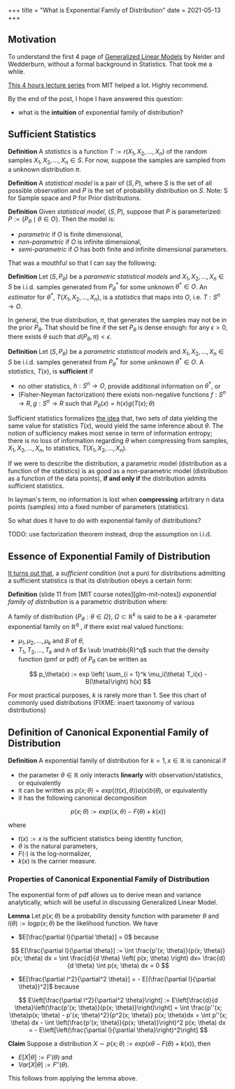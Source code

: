 +++
title = "What is Exponential Family of Distribution"
date = 2021-05-13
+++

## Motivation

To understand the first 4 page of [Generalized Linear Models][glm-paper] by Nelder and Wedderburn, without a formal background in Statistics. That took me a while.

[This 4 hours lecture series][mit-glm-video] from MIT helped a lot. Highly recommend.

By the end of the post, I hope I have answered this question:

- what is the **intuition** of exponential family of distribution?

## Sufficient Statistics

**Definition** A _statistics_ is a function $T := r(X_1, X_2, \ldots, X_n)$ of the random samples $X_1, X_2, \ldots, X_n \in S$. For now, suppose the samples are sampled from a unknown distribution $\pi$.

**Definition** A _statistical model_ is a pair of $(S, P)$, where $S$ is the set of all possible observation and $P$ is the set of probability distribution on $S$. Note: S for Sample space and P for Prior distributions.

**Definition** Given _statistical model_, $(S, P)$, suppose that $P$ is parameterized: $P := \{P_\theta \mid \theta \in O\}$. Then the model is:

- _parametric_ if $O$ is finite dimensional,
- _non-parametric_ if $O$ is infinite dimensional,
- _semi-parametric_ if $O$ has both finite and infinite dimensional parameters.

That was a mouthful so that I can say the following:

**Definition** Let $(S, P_\theta)$ be a _parametric statistical models_ and $X_1, X_2, \ldots, X_n \in S$ be i.i.d. samples generated from $P_\theta^*$ for some unknown $\theta^* \in O$. An _estimator_ for $\theta^*$, $T(X_1, X_2, \ldots, X_n)$, is a _statistics_ that maps into $O$, i.e. $T: S^n \rightarrow O$.

In general, the true distribution, $\pi$, that generates the samples may not be in the prior $P_\theta$. That should be fine if the set $P_\theta$ is dense enough: for any $\epsilon > 0$, there exists $\theta$ such that $d(P_\theta, \pi) < \epsilon$.

**Definition** Let $(S, P_\theta)$ be a _parametric statistical models_ and $X_1, X_2, \ldots, X_n \in S$ be i.i.d. samples generated from $P_\theta^*$ for some unknown $\theta^* \in O$. A _statistics_, $T(x)$, is **sufficient** if

- no other statistics, $h: S^n \rightarrow O$, provide additional information on $\theta^*$, or
- (Fisher-Neyman factorization) there exists non-negative functions $f: S^n \rightarrow R, g: S^n \rightarrow R$ such that $P_\theta(x) = h(x) g(T(x); \theta)$

Sufficient statistics formalizes [the idea][sufficient-statistics] that, two sets of data yielding the same value for statistics $T(x)$, would yield the same inference about $\theta$. The notion of sufficiency makes most sense in term of information entropy; there is no loss of information regarding $\theta$ when compressing from samples, $X_1, X_2, \ldots, X_n$, to statistics, $T(X_1, X_2, \ldots, X_n)$.

If we were to describe the distribution, a parametric model (distribution as a function of the statistics) is as good as a non-parametric model (distribution as a function of the data points), **if and only if** the distribution admits sufficient statistics.

In layman's term, no information is lost when **compressing** arbitrary n data points (samples) into a fixed number of parameters (statistics).

So what does it have to do with exponential family of distributions?

TODO: use factorization theorem instead, drop the assumption on i.i.d.

## Essence of Exponential Family of Distribution

[It turns out that][koopman-paper], a _sufficient_ condition (not a pun) for distributions admitting a sufficient statistics is that its distribution obeys a certain form:

**Definition** (slide 11 from [MIT course notes][glm-mit-notes]) _exponential family of distribution_ is a parametric distribution where:

A family of distribution $\{P_\theta: \theta \in \Omega \}$, $\Omega \subset \mathbb{R}^k$ is said to be a
$k$ -parameter exponential family on $\mathbb{R}^q$ , if there exist real valued
functions:

- $\mu_1, \mu_2, \ldots, \mu_k$ and $B$ of $\theta$,
- $T_1, T_2, \ldots, T_k$ and $h$ of $x \sub \mathbb{R}^q$ such that the density
  function (pmf or pdf) of $P_\theta$ can be written as

$$
p_\theta(x) := exp \left( \sum_{i = 1}^k \mu_i(\theta) T_i(x) - B(\theta)\right) h(x)
$$

For most practical purposes, $k$ is rarely more than 1. See this chart of commonly used distributions (FIXME: insert taxonomy of various distributions)

## Definition of Canonical Exponential Family of Distribution

**Definition** A exponential family of distribution for $k = 1, x \in \mathbb{R}$ is canonical if

- the parameter $\theta \in \mathbb{R}$ only interacts **linearly** with observation/statistics, or equivalently
- it can be written as $p(x; \theta) = exp(\langle t(x), \theta \rangle) a(x) b(\theta)$, or equivalently
- it has the following canonical decomposition

$$
p(x; \theta) := exp( \langle x, \theta \rangle - F(\theta) + k(x))
$$

where

- $t(x) := x$ is the sufficient statistics being identity function,
- $\theta$ is the natural parameters,
- $F(\cdot)$ is the log-normalizer,
- $k(x)$ is the carrier measure.

### Properties of Canonical Exponential Family of Distribution

The exponential form of pdf allows us to derive mean and variance analytically, which will be useful in discussing Generalized Linear Model.

**Lemma** Let $p(x; \theta)$ be a probability density function with parameter $\theta$ and $l(\theta) := log p(x; \theta)$ be the likelihood function. We have

- $E[\frac{\partial l}{\partial \theta}] = 0$ because

$$
E[\frac{\partial l}{\partial \theta}] := \int \frac{p'(x; \theta)}{p(x; \theta)} p(x; \theta) dx = \int \frac{d}{d \theta} \left( p(x; \theta) \right) dx= \frac{d}{d \theta} \int p(x; \theta) dx = 0
$$

- $E[\frac{\partial l^2}{\partial^2 \theta}] = - E[(\frac{\partial l}{\partial \theta})^2]$ because

$$
E\left[\frac{\partial l^2}{\partial^2 \theta}\right] := E\left[\frac{d}{d \theta}\left(\frac{p'(x; \theta)}{p(x; \theta)}\right)\right] = \int \frac{p''(x; \theta)p(x; \theta) - p'(x; \theta)^2}{p^2(x; \theta)} p(x; \theta)dx = \int p''(x; \theta) dx - \int \left(\frac{p'(x; \theta)}{p(x; \theta)}\right)^2 p(x; \theta) dx = - E\left[\left(\frac{\partial l}{\partial \theta}\right)^2\right]
$$

**Claim** Suppose a distribution $X \sim p(x ; \theta) := exp (x \theta - F(\theta) + k(x))$, then

- $E[X | \theta] := F'(\theta)$ and
- $Var[X | \theta] := F''(\theta)$.

This follows from applying the lemma above.

[glm-paper]: https://repository.rothamsted.ac.uk/download/25425465aa52d05e1a9e553b2daddeeffe15d0ba40f5f9b8937aaab5c3d29e1d/4410096/Nelder%201972.pdf
[mit-glm-video]: https://www.youtube.com/watch?v=X-ix97pw0xY
[sufficient-statistics]: https://www.math.arizona.edu/~tgk/466/sufficient.pdf
[glm-mit-nodes]: https://ocw.mit.edu/courses/mathematics/18-650-statistics-for-applications-fall-2016/lecture-slides/MIT18_650F16_GLM.pdf
[koopman-paper]: http://www.ams.org/journals/tran/1936-039-03/S0002-9947-1936-1501854-3/S0002-9947-1936-1501854-3.pdf
